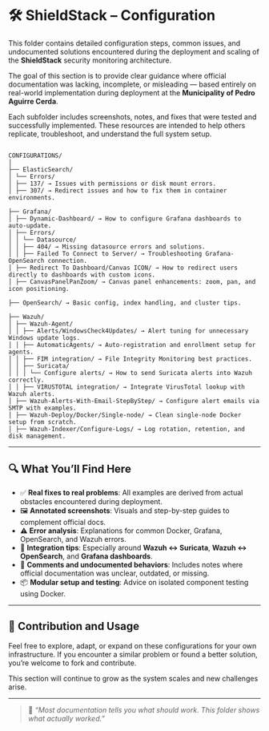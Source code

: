 # 🛠️ ShieldStack – Configuration

This folder contains detailed configuration steps, common issues, and undocumented solutions encountered during the deployment and scaling of the **ShieldStack** security monitoring architecture.

The goal of this section is to provide clear guidance where official documentation was lacking, incomplete, or misleading — based entirely on real-world implementation during deployment at the **Municipality of Pedro Aguirre Cerda**.

Each subfolder includes screenshots, notes, and fixes that were tested and successfully implemented. These resources are intended to help others replicate, troubleshoot, and understand the full system setup.

```

CONFIGURATIONS/
│
├── ElasticSearch/
│ └── Errors/
│ ├── 137/ → Issues with permissions or disk mount errors.
│ ├── 307/ → Redirect issues and how to fix them in container environments.

├── Grafana/
│ ├── Dynamic-Dashboard/ → How to configure Grafana dashboards to auto-update.
│ ├── Errors/
│ │ └── Datasource/
│ │ ├── 404/ → Missing datasource errors and solutions.
│ │ ├── Failed To Connect to Server/ → Troubleshooting Grafana-OpenSearch connection.
│ ├── Redirect To Dashboard/Canvas ICON/ → How to redirect users directly to dashboards with custom icons.
│ ├── CanvasPanelPanZoom/ → Canvas panel enhancements: zoom, pan, and icon positioning.

├── OpenSearch/ → Basic config, index handling, and cluster tips.

├── Wazuh/
│ ├── Wazuh-Agent/
│ │ ├── Alerts/WindowsCheck4Updates/ → Alert tuning for unnecessary Windows update logs.
│ │ ├── AutomaticAgents/ → Auto-registration and enrollment setup for agents.
│ │ ├── FIM integration/ → File Integrity Monitoring best practices.
│ │ ├── Suricata/
│ │ │ └── Configure alerts/ → How to send Suricata alerts into Wazuh correctly.
│ │ ├── VIRUSTOTAL integration/ → Integrate VirusTotal lookup with Wazuh alerts.
│ ├── Wazuh-Alerts-With-Email-StepByStep/ → Configure alert emails via SMTP with examples.
│ ├── Wazuh-Deploy/Docker/Single-node/ → Clean single-node Docker setup from scratch.
│ ├── Wazuh-Indexer/Configure-Logs/ → Log rotation, retention, and disk management.

```

---

## 🔍 What You’ll Find Here

- ✅ **Real fixes to real problems**: All examples are derived from actual obstacles encountered during deployment.
- 🖼️ **Annotated screenshots**: Visuals and step-by-step guides to complement official docs.
- ⚠️ **Error analysis**: Explanations for common Docker, Grafana, OpenSearch, and Wazuh errors.
- 🧩 **Integration tips**: Especially around **Wazuh ↔ Suricata**, **Wazuh ↔ OpenSearch**, and **Grafana dashboards**.
- 💬 **Comments and undocumented behaviors**: Includes notes where official documentation was unclear, outdated, or missing.
- 📦 **Modular setup and testing**: Advice on isolated component testing using Docker.

---

## 🚀 Contribution and Usage

Feel free to explore, adapt, or expand on these configurations for your own infrastructure. If you encounter a similar problem or found a better solution, you’re welcome to fork and contribute.

This section will continue to grow as the system scales and new challenges arise.

---

> 🧠 _“Most documentation tells you what should work. This folder shows what actually worked.”_
